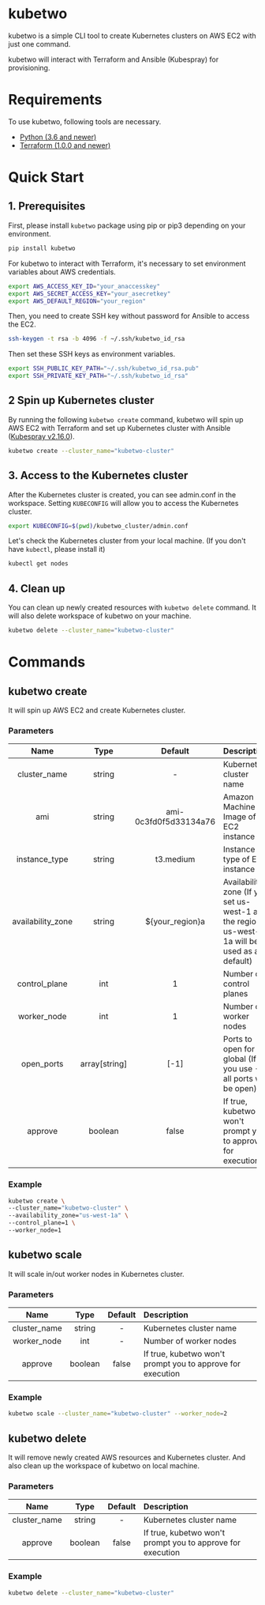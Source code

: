# kubetwo
kubetwo is a simple CLI tool to create Kubernetes clusters on AWS EC2 with just one command.

kubetwo will interact with Terraform and Ansible (Kubespray) for provisioning.

# Requirements
To use kubetwo, following tools are necessary.

 - [Python (3.6 and newer)](https://www.python.org/downloads/)
 - [Terraform (1.0.0 and newer)](https://learn.hashicorp.com/tutorials/terraform/install-cli)

# Quick Start
## 1. Prerequisites
First, please install `kubetwo` package using pip or pip3 depending on your environment.

```sh
pip install kubetwo
```

For kubetwo to interact with Terraform, it's necessary to set environment variables about AWS credentials. 

```sh
export AWS_ACCESS_KEY_ID="your_anaccesskey"
export AWS_SECRET_ACCESS_KEY="your_asecretkey"
export AWS_DEFAULT_REGION="your_region"
```

Then, you need to create SSH key without password for Ansible to access the EC2.

```sh
ssh-keygen -t rsa -b 4096 -f ~/.ssh/kubetwo_id_rsa
```

Then set these SSH keys as environment variables.
```sh
export SSH_PUBLIC_KEY_PATH="~/.ssh/kubetwo_id_rsa.pub"
export SSH_PRIVATE_KEY_PATH="~/.ssh/kubetwo_id_rsa"
```

## 2 Spin up Kubernetes cluster
By running the following `kubetwo create` command, kubetwo will spin up AWS EC2 with Terraform and set up Kubernetes cluster with Ansible ([Kubespray v2.16.0](https://github.com/kubernetes-sigs/kubespray/tree/release-2.16)).

```sh
kubetwo create --cluster_name="kubetwo-cluster"
```

## 3. Access to the Kubernetes cluster
After the Kubernetes cluster is created, you can see admin.conf in the workspace.
Setting `KUBECONFIG` will allow you to access the Kubernetes cluster.

```sh
export KUBECONFIG=$(pwd)/kubetwo_cluster/admin.conf
```

Let's check the Kubernetes cluster from your local machine. (If you don't have `kubectl`, please install it)

```sh
kubectl get nodes
```

## 4. Clean up
You can clean up newly created resources with `kubetwo delete` command.
It will also delete workspace of kubetwo on your machine.

```sh
kubetwo delete --cluster_name="kubetwo-cluster"
```

# Commands

## kubetwo create
It will spin up AWS EC2 and create Kubernetes cluster.

### Parameters

| Name | Type | Default | Description |
| :---: | :---: | :---: | :--- |
| cluster_name | string | - | Kubernetes cluster name |
| ami | string | ami-0c3fd0f5d33134a76 | Amazon Machine Image of EC2 instance |
| instance_type | string | t3.medium | Instance type of EC2 instance |
| availability_zone | string | ${your_region}a | Availability zone (If you set us-west-1 as the region, us-west-1a will be used as a default) |
| control_plane | int | 1 | Number of control planes |
| worker_node | int | 1 | Number of worker nodes |
| open_ports | array[string] | [-1] | Ports to open for global (If you use -1, all ports will be open) |
| approve | boolean | false | If true, kubetwo won't prompt you to approve for execution |

### Example
```sh
kubetwo create \
--cluster_name="kubetwo-cluster" \
--availability_zone="us-west-1a" \
--control_plane=1 \
--worker_node=1
```

## kubetwo scale
It will scale in/out worker nodes in Kubernetes cluster.

### Parameters

| Name | Type | Default | Description |
| :---: | :---: | :---: | :--- |
| cluster_name | string | - | Kubernetes cluster name |
| worker_node | int | - | Number of worker nodes |
| approve | boolean | false | If true, kubetwo won't prompt you to approve for execution |

### Example
```sh
kubetwo scale --cluster_name="kubetwo-cluster" --worker_node=2
```

## kubetwo delete
It will remove newly created AWS resources and Kubernetes cluster. And also clean up the workspace of kubetwo on local machine.

### Parameters

| Name | Type | Default | Description |
| :---: | :---: | :---: | :--- |
| cluster_name | string | - | Kubernetes cluster name |
| approve | boolean | false | If true, kubetwo won't prompt you to approve for execution |

### Example
```sh
kubetwo delete --cluster_name="kubetwo-cluster"
```
